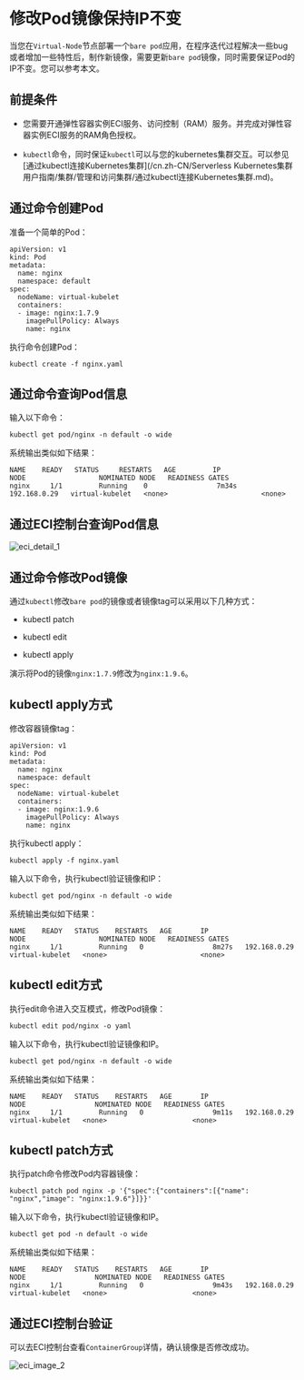 修改Pod镜像保持IP不变 
==================================

当您在`Virtual-Node`节点部署一个`bare pod`应用，在程序迭代过程解决一些bug或者增加一些特性后，制作新镜像，需要更新`bare pod`镜像，同时需要保证Pod的IP不变。您可以参考本文。

前提条件 
-------------------------

* 您需要开通弹性容器实例ECI服务、访问控制（RAM）服务。并完成对弹性容器实例ECI服务的RAM角色授权。

  




<!-- -->

* `kubectl`命令，同时保证`kubectl`可以与您的kubernetes集群交互。可以参见[通过kubectl连接Kubernetes集群](/cn.zh-CN/Serverless Kubernetes集群用户指南/集群/管理和访问集群/通过kubectl连接Kubernetes集群.md)。

  




通过命令创建Pod 
------------------------------

准备一个简单的Pod：

    apiVersion: v1
    kind: Pod
    metadata:
      name: nginx
      namespace: default
    spec:
      nodeName: virtual-kubelet
      containers:
      - image: nginx:1.7.9
        imagePullPolicy: Always
        name: nginx



执行命令创建Pod：

    kubectl create -f nginx.yaml



通过命令查询Pod信息 
--------------------------------

输入以下命令：



    kubectl get pod/nginx -n default -o wide



系统输出类似如下结果：

    NAME    READY   STATUS     RESTARTS   AGE         IP                    NODE                  NOMINATED NODE   READINESS GATES
    nginx     1/1         Running    0                 7m34s      192.168.0.29   virtual-kubelet   <none>                       <none>



通过ECI控制台查询Pod信息 
------------------------------------

![eci_detail_1](https://static-aliyun-doc.oss-accelerate.aliyuncs.com/assets/img/zh-CN/1579351161/p231093.jpg)

通过命令修改Pod镜像 
--------------------------------

通过`kubectl`修改`bare pod`的镜像或者镜像tag可以采用以下几种方式：

* kubectl patch

  

* kubectl edit

  

* kubectl apply

  




演示将Pod的镜像`nginx:1.7.9`修改为`nginx:1.9.6`。

kubectl apply方式 
------------------------------------

修改容器镜像tag：

    apiVersion: v1
    kind: Pod
    metadata:
      name: nginx
      namespace: default
    spec:
      nodeName: virtual-kubelet
      containers:
      - image: nginx:1.9.6
        imagePullPolicy: Always
        name: nginx        



执行kubectl apply：

    kubectl apply -f nginx.yaml                



输入以下命令，执行kubectl验证镜像和IP：




    kubectl get pod/nginx -n default -o wide



系统输出类似如下结果：




    NAME    READY   STATUS    RESTARTS   AGE       IP                   NODE                  NOMINATED NODE   READINESS GATES
    nginx     1/1         Running   0                 8m27s   192.168.0.29   virtual-kubelet   <none>                       <none>         



kubectl edit方式 
-----------------------------------

执行edit命令进入交互模式，修改Pod镜像：

    kubectl edit pod/nginx -o yaml                



输入以下命令，执行kubectl验证镜像和IP。




    kubectl get pod/nginx -n default -o wide



系统输出类似如下结果：

    NAME    READY   STATUS    RESTARTS   AGE       IP                   NODE                 NOMINATED NODE   READINESS GATES
    nginx     1/1         Running   0                 9m11s   192.168.0.29   virtual-kubelet   <none>                     <none>                



kubectl patch方式 
------------------------------------

执行patch命令修改Pod内容器镜像：

    kubectl patch pod nginx -p '{"spec":{"containers":[{"name": "nginx","image": "nginx:1.9.6"}]}}'



输入以下命令，执行kubectl验证镜像和IP。




    kubectl get pod -n default -o wide



系统输出类似如下结果：

    NAME    READY   STATUS    RESTARTS   AGE       IP                   NODE                 NOMINATED NODE   READINESS GATES
    nginx     1/1         Running   0                 9m43s   192.168.0.29   virtual-kubelet   <none>                     <none>        



通过ECI控制台验证 
-------------------------------

可以去ECI控制台查看`ContainerGroup`详情，确认镜像是否修改成功。

![eci_image_2](https://static-aliyun-doc.oss-accelerate.aliyuncs.com/assets/img/zh-CN/1579351161/p231094.jpg)
